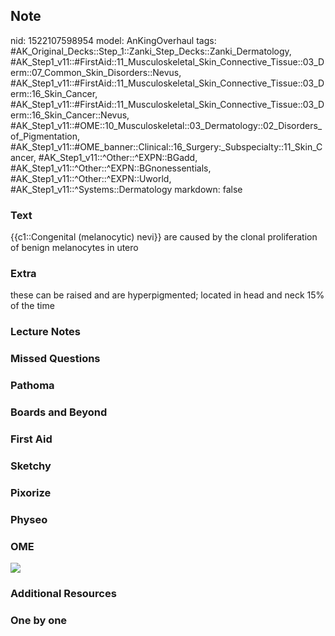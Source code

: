 ## Note
nid: 1522107598954
model: AnKingOverhaul
tags: #AK_Original_Decks::Step_1::Zanki_Step_Decks::Zanki_Dermatology, #AK_Step1_v11::#FirstAid::11_Musculoskeletal_Skin_Connective_Tissue::03_Derm::07_Common_Skin_Disorders::Nevus, #AK_Step1_v11::#FirstAid::11_Musculoskeletal_Skin_Connective_Tissue::03_Derm::16_Skin_Cancer, #AK_Step1_v11::#FirstAid::11_Musculoskeletal_Skin_Connective_Tissue::03_Derm::16_Skin_Cancer::Nevus, #AK_Step1_v11::#OME::10_Musculoskeletal::03_Dermatology::02_Disorders_of_Pigmentation, #AK_Step1_v11::#OME_banner::Clinical::16_Surgery:_Subspecialty::11_Skin_Cancer, #AK_Step1_v11::^Other::^EXPN::BGadd, #AK_Step1_v11::^Other::^EXPN::BGnonessentials, #AK_Step1_v11::^Other::^EXPN::Uworld, #AK_Step1_v11::^Systems::Dermatology
markdown: false

### Text
{{c1::Congenital (melanocytic) nevi}} are caused by the clonal proliferation of benign melanocytes in utero

### Extra
these can be raised and are hyperpigmented; located in head and neck 15% of the time

### Lecture Notes


### Missed Questions


### Pathoma


### Boards and Beyond


### First Aid


### Sketchy


### Pixorize


### Physeo


### OME
<div class="ome-widget">
  <a href=
  "https://onlinemeded.org/spa/surgery-subspecialty/skin-cancer/acquire?ref=anki">
  <img src="_OME_AnkiFlashcards_Lesson_5.png"></a>
</div>

### Additional Resources


### One by one

